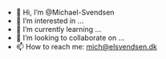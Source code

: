- 👋 Hi, I’m @Michael-Svendsen
- 👀 I’m interested in ...
- 🌱 I’m currently learning ...
- 💞️ I’m looking to collaborate on ...
- 📫 How to reach me: mich@elsvendsen.dk

<!---
Michael-Svendsen/Michael-Svendsen is a ✨ special ✨ repository because its `README.md` (this file) appears on your GitHub profile.
You can click the Preview link to take a look at your changes.
--->
